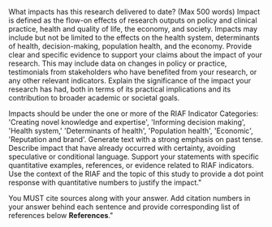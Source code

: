 What impacts has this research delivered to date? (Max 500 words)
Impact is defined as the flow-on effects of research outputs on policy and clinical practice, health and quality of life, the economy, and society. Impacts may include but not be limited to the effects on the health system, determinants of health, decision-making, population health, and the economy. Provide clear and specific evidence to support your claims about the impact of your research. This may include data on changes in policy or practice, testimonials from stakeholders who have benefited from your research, or any other relevant indicators. Explain the significance of the impact your research has had, both in terms of its practical implications and its contribution to broader academic or societal goals.

Impacts should be under the one or more of the RIAF Indicator Categories:
'Creating novel knowledge and expertise',
'Informing decision making',
'Health system,'
'Determinants of health',
'Population health',
'Economic',
'Reputation and brand'. 
Generate text with a strong emphasis on past tense.
Describe impact that have already occurred with certainty, avoiding speculative or conditional language.
Support your statements with specific quantitative examples, references, or evidence related to RIAF indicators.
Use the context of the RIAF and the topic of this study to provide a dot point response with quantitative numbers to justify the impact."

You MUST cite sources along with your answer. Add citation numbers in your answer behind each sentence and provide corresponding list of references below **References**."
